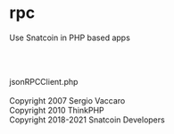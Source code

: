 # rpc
Use Snatcoin in PHP based apps

<br><br>




jsonRPCClient.php
<br><br>
Copyright 2007 Sergio Vaccaro<br>
Copyright 2010 ThinkPHP<br>
Copyright 2018-2021 Snatcoin Developers
